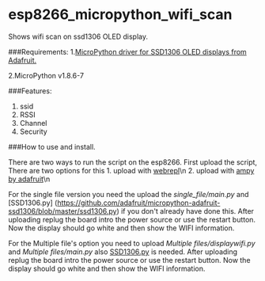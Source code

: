 # esp8266_micropython_wifi_scan
Shows wifi scan on ssd1306 OLED display.

###Requirements:
  1.[MicroPython driver for SSD1306 OLED displays from Adafruit.](https://github.com/adafruit/micropython-adafruit-ssd1306)

  2.MicroPython v1.8.6-7

###Features:
  1. ssid
  2. RSSI
  3. Channel
  4. Security

###How to use and install.

There are two ways to run the script on the esp8266.
  First upload the script, There are two options for this
    1. upload with [webrepl](http://micropython.org/webrepl/?)\n
    2. upload with [ampy by adafruit](https://github.com/adafruit/ampy)\n
    

For the single file version you need the upload the <i>single_file/main.py</i> and [SSD1306.py] (https://github.com/adafruit/micropython-adafruit-ssd1306/blob/master/ssd1306.py)
    if you don't already have done this. After uploading replug the board intro the
    power source or use the restart button. Now the display should go white and then show the WIFI information.

For the Multiple file's option you need to upload <i>Multiple files/displaywifi.py</i> and <i>Multiple files/main.py
</i> also [SSD1306.py](https://github.com/adafruit/micropython-adafruit-ssd1306/blob/master/ssd1306.py)
  is needed. After uploading replug the board intro the power source or use the restart button.
  Now the display should go white and then show the WIFI information.
